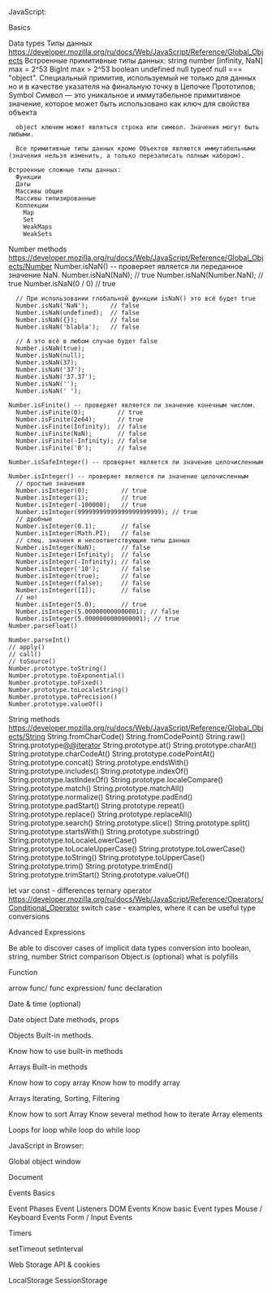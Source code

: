JavaScript:

Basics

  Data types Типы данных
  https://developer.mozilla.org/ru/docs/Web/JavaScript/Reference/Global_Objects
    Встроенные примитивные типы данных:
      string
      number [infinity, NaN] max = 2^53
      BigInt max > 2^53
      boolean
      undefined
      null typeof null === "object". Специальный примитив, используемый не
        только для данных но и в качестве указателя на финальную точку в Цепочке Прототипов;
      Symbol Символ — это уникальное и иммутабельное примитивное значение,
        которое может быть использовано как ключ для свойства объекта

      object ключем может являться строка или символ. Значения могут быть любыми.

      Все примитивные типы данных кроме Объектов являются иммутабельными (значения нельзя изменить, а только перезаписать полным набором).

    Встроенные сложные типы данных:
      Функции
      Даты
      Массивы общие
      Массивы типизированные
      Коллекции
        Map
        Set
        WeakMaps
        WeakSets
          
  Number methods
  https://developer.mozilla.org/ru/docs/Web/JavaScript/Reference/Global_Objects/Number
    Number.isNaN() -- проверяет является ли переданное значение NaN.
      Number.isNaN(NaN); // true
      Number.isNaN(Number.NaN); // true
      Number.isNaN(0 / 0) // true

      // При использовании глобальной функции isNaN() это всё будет true
      Number.isNaN('NaN');      // false
      Number.isNaN(undefined);  // false
      Number.isNaN({});         // false
      Number.isNaN('blabla');   // false

      // А это всё в любом случае будет false
      Number.isNaN(true);
      Number.isNaN(null);
      Number.isNaN(37);
      Number.isNaN('37');
      Number.isNaN('37.37');
      Number.isNaN('');
      Number.isNaN(' ');

    Number.isFinite() -- проверяет является ли значение конечным числом.
      Number.isFinite(0);         // true
      Number.isFinite(2e64);      // true
      Number.isFinite(Infinity);  // false
      Number.isFinite(NaN);       // false
      Number.isFinite(-Infinity); // false
      Number.isFinite('0');       // false

    Number.isSafeInteger() -- проверяет является ли значение целочисленным
      
    Number.isInteger() -- проверяет является ли значение целочисленным
      // простые значения
      Number.isInteger(0);         // true
      Number.isInteger(1);         // true
      Number.isInteger(-100000);   // true
      Number.isInteger(99999999999999999999999); // true
      // дробные
      Number.isInteger(0.1);       // false
      Number.isInteger(Math.PI);   // false
      // спец. значеня и несоответствующие типы данных
      Number.isInteger(NaN);       // false
      Number.isInteger(Infinity);  // false
      Number.isInteger(-Infinity); // false
      Number.isInteger('10');      // false
      Number.isInteger(true);      // false
      Number.isInteger(false);     // false
      Number.isInteger([1]);       // false
      // но!
      Number.isInteger(5.0);       // true
      Number.isInteger(5.000000000000001); // false
      Number.isInteger(5.0000000000000001); // true
    Number.parseFloat()

    Number.parseInt()
    // apply()
    // call()
    // toSource()
    Number.prototype.toString()
    Number.prototype.toExponential()
    Number.prototype.toFixed()
    Number.prototype.toLocaleString()
    Number.prototype.toPrecision()
    Number.prototype.valueOf()


  String methods
  https://developer.mozilla.org/ru/docs/Web/JavaScript/Reference/Global_Objects/String
    String.fromCharCode()
    String.fromCodePoint()
    String.raw()
    String.prototype[@@iterator]()
    String.prototype.at()
    String.prototype.charAt()
    String.prototype.charCodeAt()
    String.prototype.codePointAt()
    String.prototype.concat()
    String.prototype.endsWith()
    String.prototype.includes()
    String.prototype.indexOf()
    String.prototype.lastIndexOf()
    String.prototype.localeCompare()
    String.prototype.match()
    String.prototype.matchAll()
    String.prototype.normalize()
    String.prototype.padEnd()
    String.prototype.padStart()
    String.prototype.repeat()
    String.prototype.replace()
    String.prototype.replaceAll()
    String.prototype.search()
    String.prototype.slice()
    String.prototype.split()
    String.prototype.startsWith()
    String.prototype.substring()
    String.prototype.toLocaleLowerCase()
    String.prototype.toLocaleUpperCase()
    String.prototype.toLowerCase()
    String.prototype.toString()
    String.prototype.toUpperCase()
    String.prototype.trim()
    String.prototype.trimEnd()
    String.prototype.trimStart()
    String.prototype.valueOf()


  let var const - differences
  ternary operator
  https://developer.mozilla.org/ru/docs/Web/JavaScript/Reference/Operators/Conditional_Operator
  switch case - examples, where it can be useful
  type conversions

Advanced Expressions

  Be able to discover cases of implicit data types conversion into boolean, string, number
  Strict comparison
  Object.is (optional)
  what is polyfills

Function

  arrow func/ func expression/ func declaration

Date & time (optional)

  Date object
  Date methods, props

Objects Built-in methods.

  Know how to use built-in methods

Arrays Built-in methods

  Know how to copy array
  Know how to modify array

Arrays Iterating, Sorting, Filtering

  Know how to sort Array
  Know several method how to iterate Array elements

  Loops
    for loop
    while loop
    do while loop

JavaScript in Browser:

Global object window

  Document

Events Basics

  Event Phases
  Event Listeners
  DOM Events
  Know basic Event types
  Mouse / Keyboard Events
  Form / Input Events

Timers

  setTimeout
  setInterval

Web Storage API & cookies

  LocalStorage
  SessionStorage
